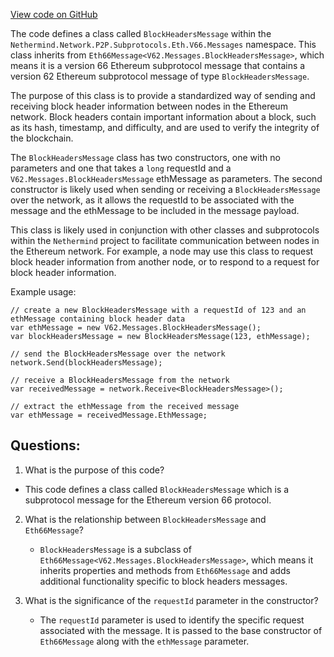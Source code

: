 [View code on GitHub](https://github.com/nethermindeth/nethermind/Nethermind.Network/P2P/Subprotocols/Eth/V66/Messages/BlockHeadersMessage.cs)

The code defines a class called `BlockHeadersMessage` within the `Nethermind.Network.P2P.Subprotocols.Eth.V66.Messages` namespace. This class inherits from `Eth66Message<V62.Messages.BlockHeadersMessage>`, which means it is a version 66 Ethereum subprotocol message that contains a version 62 Ethereum subprotocol message of type `BlockHeadersMessage`. 

The purpose of this class is to provide a standardized way of sending and receiving block header information between nodes in the Ethereum network. Block headers contain important information about a block, such as its hash, timestamp, and difficulty, and are used to verify the integrity of the blockchain. 

The `BlockHeadersMessage` class has two constructors, one with no parameters and one that takes a `long` requestId and a `V62.Messages.BlockHeadersMessage` ethMessage as parameters. The second constructor is likely used when sending or receiving a `BlockHeadersMessage` over the network, as it allows the requestId to be associated with the message and the ethMessage to be included in the message payload. 

This class is likely used in conjunction with other classes and subprotocols within the `Nethermind` project to facilitate communication between nodes in the Ethereum network. For example, a node may use this class to request block header information from another node, or to respond to a request for block header information. 

Example usage:

```
// create a new BlockHeadersMessage with a requestId of 123 and an ethMessage containing block header data
var ethMessage = new V62.Messages.BlockHeadersMessage();
var blockHeadersMessage = new BlockHeadersMessage(123, ethMessage);

// send the BlockHeadersMessage over the network
network.Send(blockHeadersMessage);

// receive a BlockHeadersMessage from the network
var receivedMessage = network.Receive<BlockHeadersMessage>();

// extract the ethMessage from the received message
var ethMessage = receivedMessage.EthMessage;
```
## Questions: 
 1. What is the purpose of this code?
   - This code defines a class called `BlockHeadersMessage` which is a subprotocol message for the Ethereum version 66 protocol.

2. What is the relationship between `BlockHeadersMessage` and `Eth66Message`?
   - `BlockHeadersMessage` is a subclass of `Eth66Message<V62.Messages.BlockHeadersMessage>`, which means it inherits properties and methods from `Eth66Message` and adds additional functionality specific to block headers messages.

3. What is the significance of the `requestId` parameter in the constructor?
   - The `requestId` parameter is used to identify the specific request associated with the message. It is passed to the base constructor of `Eth66Message` along with the `ethMessage` parameter.